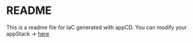 # README
This is a readme file for IaC generated with appCD.
You can modify your appStack -> [here](http://cloud.stackgen.com/appstacks/4441f39f-7fe3-463b-95c3-a8ed40294e15)
